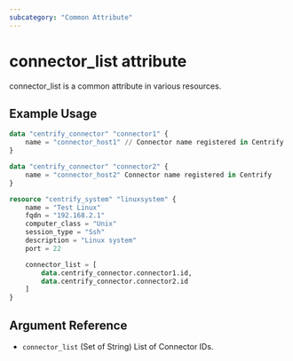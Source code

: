 ```yaml
---
subcategory: "Common Attribute"
---
```


# connector_list attribute

connector_list is a common attribute in various resources.

## Example Usage

```terraform
data "centrify_connector" "connector1" {
    name = "connector_host1" // Connector name registered in Centrify
}

data "centrify_connector" "connector2" {
    name = "connector_host2" Connector name registered in Centrify
}

resource "centrify_system" "linuxsystem" {
    name = "Test Linux"
    fqdn = "192.168.2.1"
    computer_class = "Unix"
    session_type = "Ssh"
    description = "Linux system"
    port = 22

    connector_list = [
        data.centrify_connector.connector1.id,
        data.centrify_connector.connector2.id
    ]
}
```

## Argument Reference

- `connector_list` (Set of String) List of Connector IDs.
